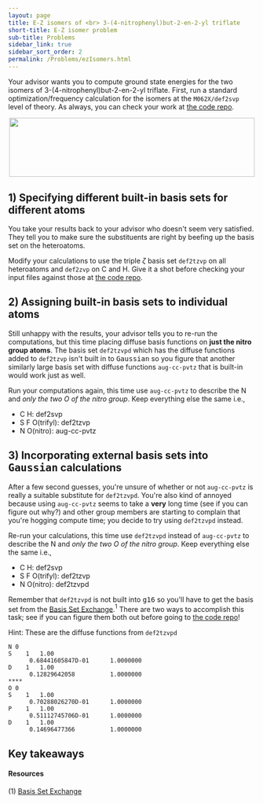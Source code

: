 ```yaml
---
layout: page
title: E-Z isomers of <br> 3-(4-nitrophenyl)but-2-en-2-yl triflate
short-title: E-Z isomer problem
sub-title: Problems
sidebar_link: true
sidebar_sort_order: 2
permalink: /Problems/ezIsomers.html
---
```

<!-- markdownlint-disable-file MD040 -->

Your advisor wants you to compute ground state energies for the two isomers of 3-(4-nitrophenyl)but-2-en-2-yl triflate. First, run a standard optimization/frequency calculation for the isomers at the `M062X/def2svp` level of theory. As always, you can check your work at [the code repo](https://github.com/thisisntnathan/dftCourseCodeRepo).  

<center>
    <img src="/dftCourse/assets/ez_triflate.svg" width="500" height="120.33">
</center>

## 1) Specifying different built-in basis sets for different atoms

You take your results back to your advisor who doesn't seem very satisfied. They tell you to make sure the substituents are right by beefing up the basis set on the heteroatoms.  

Modify your calculations to use the triple $\zeta$ basis set `def2tzvp` on all heteroatoms and `def2zvp` on C and H. Give it a shot before checking your input files against those at [the code repo](https://github.com/thisisntnathan/dftCourseCodeRepo).  

## 2) Assigning built-in basis sets to individual atoms

Still unhappy with the results, your advisor tells you to re-run the computations, but this time placing diffuse basis functions on **just the nitro group atoms**. The basis set `def2tzvpd` which has the diffuse functions added to `def2tzvp` isn't built in to <kbd>Gaussian</kbd> so you figure that another similarly large basis set with diffuse functions `aug-cc-pvtz` that is built-in would work just as well.  

Run your computations again, this time use `aug-cc-pvtz` to describe the N and *only the two O of the nitro group*. Keep everything else the same i.e.,  

- C H: def2svp  
- S F O(trifyl): def2tzvp  
- N O(nitro): aug-cc-pvtz  

## 3) Incorporating external basis sets into <kbd>Gaussian</kbd> calculations

After a few second guesses, you're unsure of whether or not `aug-cc-pvtz` is really a suitable substitute for `def2tzvpd`. You're also kind of annoyed because using `aug-cc-pvtz` seems to take a **very** long time (see if you can figure out why?) and other group members are starting to complain that you're hogging compute time; you decide to try using `def2tzvpd` instead.  

Re-run your calculations, this time use `def2tzvpd` instead of `aug-cc-pvtz` to describe the N and *only the two O of the nitro group*. Keep everything else the same i.e.,  

- C H: def2svp  
- S F O(trifyl): def2tzvp  
- N O(nitro): def2tzvpd  

Remember that `def2tzvpd` is not built into <kbd>g16</kbd> so you'll have to get the basis set from the [Basis Set Exchange](https://www.basissetexchange.org/).$^1$ There are two ways to accomplish this task; see if you can figure them both out before going to [the code repo](https://github.com/thisisntnathan/dftCourseCodeRepo)!  

Hint: These are the diffuse functions from `def2tzvpd`  

```
N 0
S    1   1.00
      0.68441605847D-01      1.0000000
D    1   1.00
      0.12829642058          1.0000000
****
O 0
S    1   1.00
      0.70288026270D-01      1.0000000
P    1   1.00
      0.51112745706D-01      1.0000000
D    1   1.00
      0.14696477366          1.0000000
```

## Key takeaways



#### Resources

(1) [Basis Set Exchange](https://www.basissetexchange.org/)  
